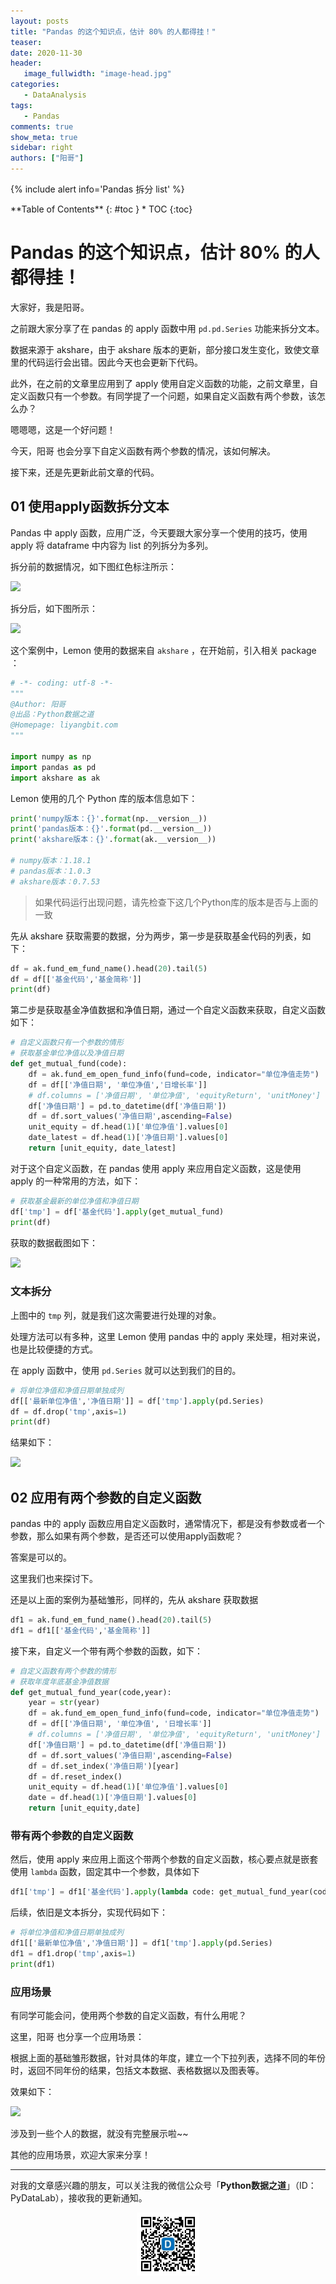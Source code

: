 ```yaml
---
layout: posts
title: "Pandas 的这个知识点，估计 80% 的人都得挂！"
teaser:
date: 2020-11-30
header:
   image_fullwidth: "image-head.jpg"
categories:
   - DataAnalysis
tags:    
   - Pandas 
comments: true
show_meta: true
sidebar: right
authors: ["阳哥"]
---
```


{% include alert info='Pandas 拆分 list' %}

<div class="panel radius" markdown="1">
**Table of Contents**
{: #toc }
*  TOC
{:toc}
</div>


# Pandas 的这个知识点，估计 80% 的人都得挂！

大家好，我是阳哥。

之前跟大家分享了在 pandas 的 apply 函数中用 `pd.pd.Series` 功能来拆分文本。

数据来源于 akshare，由于 akshare 版本的更新，部分接口发生变化，致使文章里的代码运行会出错。因此今天也会更新下代码。

此外，在之前的文章里应用到了 apply 使用自定义函数的功能，之前文章里，自定义函数只有一个参数。有同学提了一个问题，如果自定义函数有两个参数，该怎么办？

嗯嗯嗯，这是一个好问题！

今天，阳哥 也会分享下自定义函数有两个参数的情况，该如何解决。

接下来，还是先更新此前文章的代码。

## 01 使用apply函数拆分文本

Pandas 中 apply 函数，应用广泛，今天要跟大家分享一个使用的技巧，使用 apply 将 dataframe 中内容为 list 的列拆分为多列。

拆分前的数据情况，如下图红色标注所示：

![](https://tva1.sinaimg.cn/large/0081Kckwgy1gl2kvncngmj30va07eta5.jpg)

拆分后，如下图所示：

![](https://tva1.sinaimg.cn/large/0081Kckwgy1gl2kvn5x1zj30pc08i0u5.jpg)

这个案例中，Lemon 使用的数据来自 `akshare` ，在开始前，引入相关 package ：

```python
# -*- coding: utf-8 -*-
"""
@Author: 阳哥
@出品：Python数据之道
@Homepage: liyangbit.com
"""

import numpy as np
import pandas as pd
import akshare as ak
```

Lemon 使用的几个 Python 库的版本信息如下：

```python
print('numpy版本：{}'.format(np.__version__))
print('pandas版本：{}'.format(pd.__version__))
print('akshare版本：{}'.format(ak.__version__))

# numpy版本：1.18.1
# pandas版本：1.0.3
# akshare版本：0.7.53
```

>如果代码运行出现问题，请先检查下这几个Python库的版本是否与上面的一致

先从 akshare 获取需要的数据，分为两步，第一步是获取基金代码的列表，如下：

```python
df = ak.fund_em_fund_name().head(20).tail(5)
df = df[['基金代码','基金简称']]
print(df)
```

第二步是获取基金净值数据和净值日期，通过一个自定义函数来获取，自定义函数如下：

```python
# 自定义函数只有一个参数的情形
# 获取基金单位净值以及净值日期
def get_mutual_fund(code):
    df = ak.fund_em_open_fund_info(fund=code, indicator="单位净值走势")
    df = df[['净值日期', '单位净值','日增长率']]
    # df.columns = ['净值日期', '单位净值', 'equityReturn', 'unitMoney']
    df['净值日期'] = pd.to_datetime(df['净值日期'])
    df = df.sort_values('净值日期',ascending=False)
    unit_equity = df.head(1)['单位净值'].values[0]
    date_latest = df.head(1)['净值日期'].values[0]
    return [unit_equity, date_latest]
```

对于这个自定义函数，在 pandas 使用 apply 来应用自定义函数，这是使用 apply 的一种常用的方法，如下：

```python
# 获取基金最新的单位净值和净值日期
df['tmp'] = df['基金代码'].apply(get_mutual_fund)
print(df)
```

获取的数据截图如下：

![](https://tva1.sinaimg.cn/large/0081Kckwgy1gl2kvncngmj30va07eta5.jpg)

### 文本拆分

上图中的 `tmp` 列，就是我们这次需要进行处理的对象。

处理方法可以有多种，这里 Lemon 使用 pandas 中的 apply 来处理，相对来说，也是比较便捷的方式。

在 apply 函数中，使用 `pd.Series` 就可以达到我们的目的。

```python
# 将单位净值和净值日期单独成列
df[['最新单位净值','净值日期']] = df['tmp'].apply(pd.Series)
df = df.drop('tmp',axis=1)
print(df)
```

结果如下：

![](https://tva1.sinaimg.cn/large/0081Kckwgy1gl2kvn5x1zj30pc08i0u5.jpg)

## 02 应用有两个参数的自定义函数

pandas 中的 apply 函数应用自定义函数时，通常情况下，都是没有参数或者一个参数，那么如果有两个参数，是否还可以使用apply函数呢？

答案是可以的。

这里我们也来探讨下。

还是以上面的案例为基础雏形，同样的，先从 akshare 获取数据

```python
df1 = ak.fund_em_fund_name().head(20).tail(5)
df1 = df1[['基金代码','基金简称']]
```

接下来，自定义一个带有两个参数的函数，如下：

```python
# 自定义函数有两个参数的情形
# 获取年度年底基金净值数据
def get_mutual_fund_year(code,year):
    year = str(year)
    df = ak.fund_em_open_fund_info(fund=code, indicator="单位净值走势")
    df = df[['净值日期', '单位净值', '日增长率']]
    # df.columns = ['净值日期', '单位净值', 'equityReturn', 'unitMoney']
    df['净值日期'] = pd.to_datetime(df['净值日期'])
    df = df.sort_values('净值日期',ascending=False)
    df = df.set_index('净值日期')[year]
    df = df.reset_index()
    unit_equity = df.head(1)['单位净值'].values[0]
    date = df.head(1)['净值日期'].values[0]
    return [unit_equity,date]
```

### 带有两个参数的自定义函数

然后，使用 apply 来应用上面这个带两个参数的自定义函数，核心要点就是嵌套使用 `lambda` 函数，固定其中一个参数，具体如下

```python
df1['tmp'] = df1['基金代码'].apply(lambda code: get_mutual_fund_year(code, 2019))
```

后续，依旧是文本拆分，实现代码如下：

```python
# 将单位净值和净值日期单独成列
df1[['最新单位净值','净值日期']] = df1['tmp'].apply(pd.Series)
df1 = df1.drop('tmp',axis=1)
print(df1)
```

### 应用场景

有同学可能会问，使用两个参数的自定义函数，有什么用呢？

这里，阳哥 也分享一个应用场景：

根据上面的基础雏形数据，针对具体的年度，建立一个下拉列表，选择不同的年份时，返回不同年份的结果，包括文本数据、表格数据以及图表等。

效果如下：

![](https://tva1.sinaimg.cn/large/0081Kckwgy1glxnxag7a0g308w07njrl.gif)

涉及到一些个人的数据，就没有完整展示啦~~

其他的应用场景，欢迎大家来分享！


---

对我的文章感兴趣的朋友，可以关注我的微信公众号「**Python数据之道**」（ID：PyDataLab），接收我的更新通知。

<div align="center">
    <img src="/images/qrcode.jpg" width="20%">
</div>
